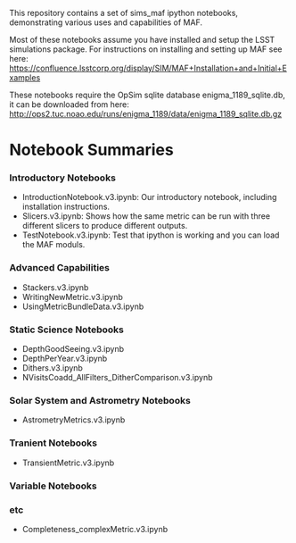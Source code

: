 This repository contains a set of sims_maf ipython notebooks, demonstrating various uses and capabilities of MAF. 

Most of these notebooks assume you have installed and setup the LSST simulations package.  For instructions on installing and setting up MAF see here:
https://confluence.lsstcorp.org/display/SIM/MAF+Installation+and+Initial+Examples

These notebooks require the OpSim sqlite database enigma_1189_sqlite.db, it can be downloaded from here:
http://ops2.tuc.noao.edu/runs/enigma_1189/data/enigma_1189_sqlite.db.gz


# Notebook Summaries

### Introductory Notebooks
* IntroductionNotebook.v3.ipynb:  Our introductory notebook, including installation instructions.
* Slicers.v3.ipynb:  Shows how the same metric can be run with three different slicers to produce different outputs.
* TestNotebook.v3.ipynb:  Test that ipython is working and you can load the MAF moduls.

### Advanced Capabilities
* Stackers.v3.ipynb
* WritingNewMetric.v3.ipynb
* UsingMetricBundleData.v3.ipynb

### Static Science Notebooks
* DepthGoodSeeing.v3.ipynb
* DepthPerYear.v3.ipynb
* Dithers.v3.ipynb
* NVisitsCoadd_AllFilters_DitherComparison.v3.ipynb


### Solar System and Astrometry Notebooks
* AstrometryMetrics.v3.ipynb

### Tranient Notebooks
* TransientMetric.v3.ipynb

### Variable Notebooks


### etc
* Completeness_complexMetric.v3.ipynb
